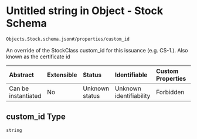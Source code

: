 # Untitled string in Object - Stock Schema

```txt
Objects.Stock.schema.json#/properties/custom_id
```

An override of the StockClass custom_id for this issuance (e.g. CS-1.). Also known as the certificate id

| Abstract            | Extensible | Status         | Identifiable            | Custom Properties | Additional Properties | Access Restrictions | Defined In                                                                        |
| :------------------ | :--------- | :------------- | :---------------------- | :---------------- | :-------------------- | :------------------ | :-------------------------------------------------------------------------------- |
| Can be instantiated | No         | Unknown status | Unknown identifiability | Forbidden         | Allowed               | none                | [Stock.schema.json\*](../schema/objects/Stock.schema.json "open original schema") |

## custom_id Type

`string`
